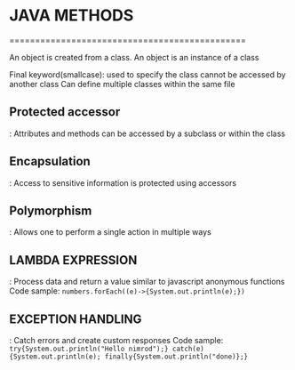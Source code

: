 # JAVA METHODS

==============================================

An object is created from a class. An object is an instance of a class

Final keyword(smallcase): used to specify the class cannot be accessed by another class
Can define multiple classes within the same file

## Protected accessor

: Attributes and methods can be accessed by a subclass or within the class

## Encapsulation

: Access to sensitive information is protected using accessors

## Polymorphism

: Allows one to perform a single action in multiple ways

## LAMBDA EXPRESSION

: Process data and return a value similar to javascript anonymous functions
Code sample:
`numbers.forEach((e)->{System.out.println(e);})`

## EXCEPTION HANDLING

: Catch errors and create custom responses
Code sample:
`try{System.out.println("Hello nimrod");} catch(e){System.out.println(e); finally{System.out.println("done)};}`

